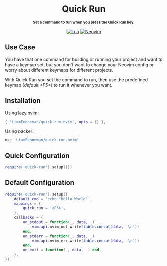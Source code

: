 <div align="center">

# Quick Run
<sub>**Set a command to run when you press the Quick Run key.**</sub>

[![Lua](https://img.shields.io/badge/Lua-blue.svg?style=for-the-badge&logo=lua)](http://www.lua.org)
[![Neovim](https://img.shields.io/badge/Neovim%200.8+-green.svg?style=for-the-badge&logo=neovim)](https://neovim.io)

</div>

## Use Case

You have that one command for building or running your project and want to have
a keymap set, but you don't want to change your Neovim config or worry about
different keymaps for different projects.

With Quick Run you set the command to run, then use the predefined keymap
(*default \<F5\>*) to run it whenever you want.

## Installation
Using [lazy.nvim](https://github.com/folke/lazy.nvim):
```lua
{ 'LiamFenneman/quick-run.nvim', opts = {} },
```

Using [packer](https://github.com/wbthomason/packer.nvim):
```lua
use 'LiamFenneman/quick-run.nvim'
```

## Quick Configuration

```lua
require('quick-run').setup({})
```

## Default Configuration

```lua
require('quick-run').setup({
    default_cmd = 'echo "Hello World"',
    mappings = {
        quick_run = '<F5>',
    },
    callbacks = {
        on_stdout = function(_, data, _)
            vim.api.nvim_out_write(table.concat(data, '\n'))
        end,
        on_stderr = function(_, data, _)
            vim.api.nvim_err_write(table.concat(data, '\n'))
        end,
        on_exit = function(_, data, _) end,
    },
})
```
